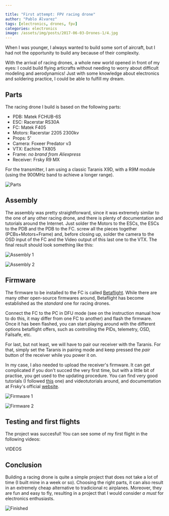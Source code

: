 ```yaml
---

title: "First attempt: FPV racing drone"
author: "Pablo Álvarez"
tags: [electronics, drones, fpv]
categories: electronics
image: /assets/img/posts/2017-06-03-Drones-1/4.jpg
---
```


When I was younger, I always wanted to build some sort of aircraft, but I had not the opportunity to build any because of their complexity.

With the arrival of racing drones, a whole new world opened in front of my eyes: I could build flying articrafts without needing to worry about difficult modeling and aerodynamics! Just with some knowledge about electronics and soldering practice, I could be able to fulfill my dream.

## Parts

The racing drone I build is based on the following parts:

- PDB: Matek FCHUB-6S
- ESC: Racerstar RS30A
- FC: Matek F405
- Motors: Racerstar 2205 2300kv
- Props: 5'
- Camera: Foxeer Predator v3
- VTX: Eachine TX805
- Frame: *no brand from Aliexpress*
- Receiver: Frsky R9 MX

For the transmitter, I am using a classic Taranis X9D, with a R9M module (using the 900MHz band to achieve a longer range).

![Parts](../assets/img/posts/2017-06-03-Drones-1/3.jpg)

## Assembly

The assembly was pretty straightforward, since it was extremely similar to the one of any other racing drone, and there is plenty of documentation and tutorials around the Internet. Just solder the Motors to the ESCs, the ESCs to the PDB and the PDB to the FC. screw all the pieces together (PCBs+Motors+Frame) and, before closing up, solder the camera to the OSD input of the FC and the Video output of this last one to the VTX. The final result should look something like this:

![Assembly 1](/assets/img/posts/2017-06-03-Drones-1/2.jpg)

![Assembly 2](/assets/img/posts/2017-06-03-Drones-1/8.jpg)

## Firmware

The firmware to be installed to the FC is called [Betaflight](https://betaflight.com/). While there are many other open-source firmwares around, Betaflight has become established as the _standard_ one for racing drones. 

Connect the FC to the PC in DFU mode (see on the instruction manual how to do this, it may differ from one FC to another) and flash the firmware. Once it has been flashed, you can start playing around with the different options betaflight offers, such as controlling the PIDs, telemetry, OSD, Failsafe, etc.

For last, but not least, we will have to pair our receiver with the Taranis. For that, simply set the Taranis in pairing mode and keep pressed the _pair_ button of the receiver while you power it on. 

In my case, I also needed to upload the receiver's firmware. It can get complicated if you don't succed the very first time, but with a little bit of practise, you get used to the updating procedure. You can find very good tutorials (I followed [this](https://oscarliang.com/flash-frsky-rx-firmware/) one) and videotutorials around, and documentation at Frsky's official [website](https://www.frsky-rc.com/download/).

![Firmware 1](/assets/img/posts/2017-06-03-Drones-1/5.jpg)

![Firmware 2](/assets/img/posts/2017-06-03-Drones-1/6.jpg)


## Testing and first flights

The project was succesful! You can see some of my first flight in the following videos:

VIDEOS

## Conclusion

Building a racing drone is quite a simple project that does not take a lot of time (I built mine in a week or so). Choosing the right parts, it can also result in an extremely cheap alternative to tradicional rc airplanes. Moreover, they are fun and easy to fly, resulting in a project that I would consider _a must_ for electronics enthusiasts.

![Finished](/assets/img/posts/2017-06-03-Drones-1/7.jpg)

